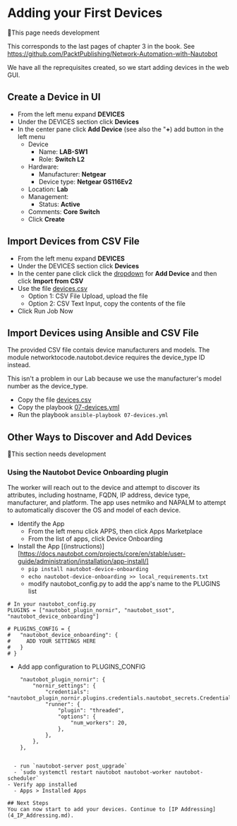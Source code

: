 # Adding your First Devices
📓This page needs development

This corresponds to the last pages of chapter 3 in the book. See https://github.com/PacktPublishing/Network-Automation-with-Nautobot

We have all the reprequisites created, so we start adding devices in the web GUI.

## Create a Device in UI
- From the left menu expand **DEVICES**
- Under the DEVICES  section click **Devices**
- In the center pane click **Add Device** (see also the "**+**) add button in the left menu
  - Device
    - Name: **LAB-SW1**
    - Role: **Switch L2**
  - Hardware:
    - Manufacturer: **Netgear**
    - Device type: **Netgear GS116Ev2**
  - Location: **Lab**
  - Management:
    - Status: **Active**
  - Comments: **Core Switch**
  - Click **Create**

## Import Devices from CSV File
- From the left menu expand **DEVICES**
- Under the DEVICES  section click **Devices**
- In the center pane click click the <ins>dropdown</ins> for **Add Device** and then click **Import from CSV**
- Use the file [devices.csv](devices.csv)
  - Option 1: CSV File Upload, upload the file
  - Option 2: CSV Text Input, copy the contents of the file
- Click Run Job Now

## Import Devices using Ansible and CSV File
The provided CSV file contais device manufacturers and models. The module networktocode.nautobot.device requires the device_type ID instead.

This isn't a problem in our Lab because we use the manufacturer's model number as the device_type.

- Copy the file [devices.csv](devices.csv)
- Copy the playbook [07-devices.yml](ansible/07-devices.yml)
- Run the playbook `ansible-playbook 07-devices.yml`

## Other Ways to Discover and Add Devices
📓This section needs development

### Using the Nautobot Device Onboarding plugin
The worker will reach out to the device and attempt to discover its attributes, including hostname, FQDN, IP address, device type, manufacturer, and platform. The app uses netmiko and NAPALM to attempt to automatically discover the OS and model of each device.

- Identify the App
  - From the left menu click APPS, then click Apps Marketplace
  - From the list of apps, click Device Onboarding
- Install the App [(instructions)][https://docs.nautobot.com/projects/core/en/stable/user-guide/administration/installation/app-install/]
  - `pip install nautobot-device-onboarding`
  - `echo nautobot-device-onboarding >> local_requirements.txt`
  - modify nautobot_config.py to add the app's name to the PLUGINS list
 
~~~
# In your nautobot_config.py
PLUGINS = ["nautobot_plugin_nornir", "nautobot_ssot", "nautobot_device_onboarding"]

# PLUGINS_CONFIG = {
#   "nautobot_device_onboarding": {
#     ADD YOUR SETTINGS HERE
#   }
# }
~~~

  - Add app configuration to PLUGINS_CONFIG

~~~
    "nautobot_plugin_nornir": {
        "nornir_settings": {
            "credentials": "nautobot_plugin_nornir.plugins.credentials.nautobot_secrets.CredentialsNautobotSecrets",
            "runner": {
                "plugin": "threaded",
                "options": {
                    "num_workers": 20,
                },
            },
        },
    },

  
  - run `nautobot-server post_upgrade`
  - `sudo systemctl restart nautobot nautobot-worker nautobot-scheduler`
- Verify app installed
  - Apps > Installed Apps

## Next Steps
You can now start to add your devices. Continue to [IP Addressing](4_IP_Addressing.md).

